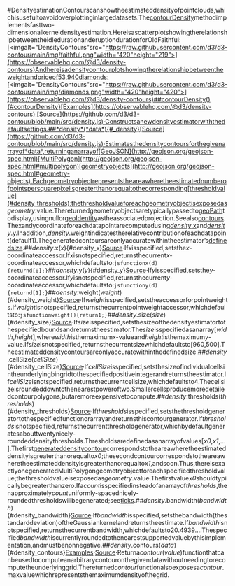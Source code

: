 #DensityestimationContourscanshowtheestimateddensityofpointclouds,whichisusefultoavoidoverplottinginlargedatasets.The[contourDensity](#contourDensity)methodimplementsfasttwo-dimensionalkerneldensityestimation.HereisascatterplotshowingtherelationshipbetweentheidledurationanderuptiondurationforOldFaithful:[<imgalt="DensityContours"src="https://raw.githubusercontent.com/d3/d3-contour/main/img/faithful.png"width="420"height="219">](https://observablehq.com/@d3/density-contours)Andhereisadensitycontourplotshowingtherelationshipbetweentheweightandpriceof53,940diamonds:[<imgalt="DensityContours"src="https://raw.githubusercontent.com/d3/d3-contour/main/img/diamonds.png"width="420"height="420">](https://observablehq.com/@d3/density-contours)##contourDensity(){#contourDensity}[Examples](https://observablehq.com/@d3/density-contours)·[Source](https://github.com/d3/d3-contour/blob/main/src/density.js)·Constructsanewdensityestimatorwiththedefaultsettings.##*density*(*data*){#_density}[Source](https://github.com/d3/d3-contour/blob/main/src/density.js)·Estimatesthedensitycontoursforthegivenarrayof*data*,returninganarrayof[GeoJSON](http://geojson.org/geojson-spec.html)[MultiPolygon](http://geojson.org/geojson-spec.html#multipolygon)[geometryobjects](http://geojson.org/geojson-spec.html#geometry-objects).Eachgeometryobjectrepresentstheareawheretheestimatednumberofpointspersquarepixelisgreaterthanorequaltothecorresponding[thresholdvalue](#density_thresholds);thethresholdvalueforeachgeometryobjectisexposedas<i>geometry</i>.value.Thereturnedgeometryobjectsaretypicallypassedto[geoPath](../d3-geo/path.md)todisplay,usingnullor[geoIdentity](../d3-geo/projection.md#geoIdentity)astheassociatedprojection.Seealso[contours](./contour.md).Thexandycoordinateforeachdatapointarecomputedusing[*density*.x](#density_x)and[*density*.y](#density_y).Inaddition,[*density*.weight](#density_weight)indicatestherelativecontributionofeachdatapoint(default1).Thegeneratedcontoursareonlyaccuratewithintheestimator’s[definedsize](#density_size).##*density*.x(*x*){#density_x}[Source](https://github.com/d3/d3-contour/blob/main/src/density.js)·If*x*isspecified,setsthe*x*-coordinateaccessor.If*x*isnotspecified,returnsthecurrent*x*-coordinateaccessor,whichdefaultsto:```jsfunctionx(d){returnd[0];}```##*density*.y(*y*){#density_y}[Source](https://github.com/d3/d3-contour/blob/main/src/density.js)·If*y*isspecified,setsthe*y*-coordinateaccessor.If*y*isnotspecified,returnsthecurrent*y*-coordinateaccessor,whichdefaultsto:```jsfunctiony(d){returnd[1];}```##*density*.weight(*weight*){#density_weight}[Source](https://github.com/d3/d3-contour/blob/main/src/density.js)·If*weight*isspecified,setstheaccessorforpointweights.If*weight*isnotspecified,returnsthecurrentpointweightaccessor,whichdefaultsto:```jsfunctionweight(){return1;}```##*density*.size(*size*){#density_size}[Source](https://github.com/d3/d3-contour/blob/main/src/density.js)·If*size*isspecified,setsthesizeofthedensityestimatortothespecifiedboundsandreturnstheestimator.The*size*isspecifiedasanarray\[<i>width</i>,<i>height</i>\],where<i>width</i>isthemaximum*x*-valueand<i>height</i>isthemaximum*y*-value.If*size*isnotspecified,returnsthecurrentsizewhichdefaultsto[960,500].The[estimateddensitycontours](#_density)areonlyaccuratewithinthedefinedsize.##*density*.cellSize(*cellSize*){#density_cellSize}[Source](https://github.com/d3/d3-contour/blob/main/src/density.js)·If*cellSize*isspecified,setsthesizeofindividualcellsintheunderlyingbingridtothespecifiedpositiveintegerandreturnstheestimator.If*cellSize*isnotspecified,returnsthecurrentcellsize,whichdefaultsto4.Thecellsizeisroundeddowntothenearestpoweroftwo.Smallercellsproducemoredetailedcontourpolygons,butaremoreexpensivetocompute.##*density*.thresholds(*thresholds*){#density_thresholds}[Source](https://github.com/d3/d3-contour/blob/main/src/density.js)·If*thresholds*isspecified,setsthethresholdgeneratortothespecifiedfunctionorarrayandreturnsthiscontourgenerator.If*thresholds*isnotspecified,returnsthecurrentthresholdgenerator,whichbydefaultgeneratesabouttwentynicely-roundeddensitythresholds.Thresholdsaredefinedasanarrayofvalues[*x0*,*x1*,…].Thefirst[generateddensitycontour](#_density)correspondstotheareawheretheestimateddensityisgreaterthanorequalto*x0*;thesecondcontourcorrespondstotheareawheretheestimateddensityisgreaterthanorequalto*x1*,andsoon.Thus,thereisexactlyonegeneratedMultiPolygongeometryobjectforeachspecifiedthresholdvalue;thethresholdvalueisexposedas<i>geometry</i>.value.Thefirstvalue*x0*shouldtypicallybegreaterthanzero.Ifa*count*isspecifiedinsteadofanarrayof*thresholds*,thenapproximately*count*uniformly-spacednicely-roundedthresholdswillbegenerated;see[ticks](../d3-array/ticks.md#ticks).##*density*.bandwidth(*bandwidth*){#density_bandwidth}[Source](https://github.com/d3/d3-contour/blob/main/src/density.js)·If*bandwidth*isspecified,setsthebandwidth(thestandarddeviation)oftheGaussiankernelandreturnstheestimate.If*bandwidth*isnotspecified,returnsthecurrentbandwidth,whichdefaultsto20.4939….Thespecified*bandwidth*iscurrentlyroundedtothenearestsupportedvaluebythisimplementation,andmustbenonnegative.##*density*.contours(*data*){#density_contours}[Examples](https://observablehq.com/@d3/density-contours-data)·[Source](https://github.com/d3/d3-contour/blob/main/src/density.js)·Returna*contour*(*value*)functionthatcanbeusedtocomputeanarbitrarycontouronthegivendatawithoutneedingtorecomputetheunderlyinggrid.Thereturned*contour*functionalsoexposesa*contour*.maxvaluewhichrepresentsthemaximumdensityofthegrid.